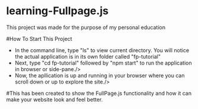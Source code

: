 # learning-Fullpage.js
<p>This project was made for the purpose of my personal education</p>


#How To Start This Project
<ul>
<li>In the command line, type "ls" to view current directory. You will notice the actual application is in its own folder called "fp-tutorial"</li>
<li>Next, type "cd fp-tutorial" followed by "npm start" to run the application in browser or side-pane./>
<li> Now, the apllication is up and running in your browser where you can scroll down or up to explore the site./>
</ul>

#This has been created to show the FullPage.js functionality and how it can make your website look and feel better.
